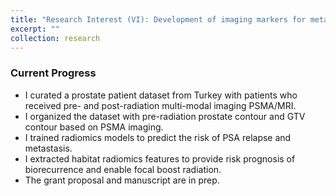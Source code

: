 ```yaml
---
title: "Research Interest (VI): Development of imaging markers for metastatic prostate cancer"
excerpt: ""
collection: research
---
```




### Current Progress
- I curated a prostate patient dataset from Turkey with patients who received pre- and post-radiation multi-modal imaging PSMA/MRI.
- I organized the dataset with pre-radiation prostate contour and GTV contour based on PSMA imaging.
- I trained radiomics models to predict the risk of PSA relapse and metastasis.
- I extracted habitat radiomics features to provide risk prognosis of biorecurrence and enable focal boost radiation.
- The grant proposal and manuscript are in prep.
